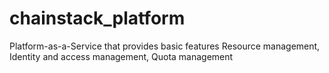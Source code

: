# chainstack_platform
Platform-as-a-Service that provides basic features Resource management, Identity and access management, Quota management
